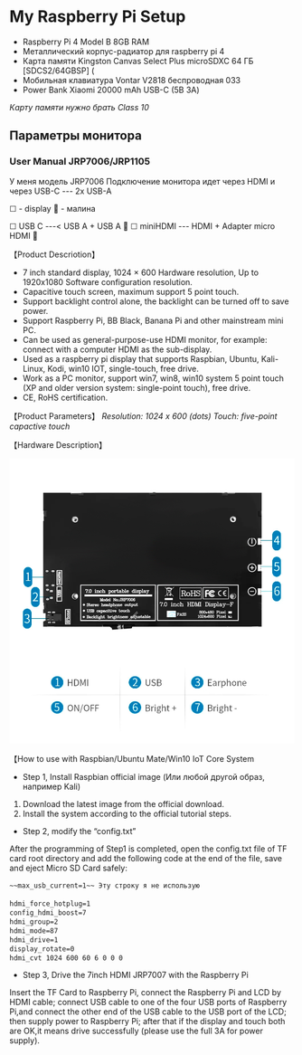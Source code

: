 # My Raspberry Pi Setup

- Raspberry Pi 4 Model B 8GB RAM
- Металлический корпус-радиатор для raspberry pi 4
- Карта памяти Kingston Canvas Select Plus microSDXC 64 ГБ [SDCS2/64GBSP] (
- Мобильная клавиатура Vontar V2818 беспроводная 033
- Power Bank Xiaomi 20000 mAh USB-C (5В 3А)

_Карту памяти нужно брать Class 10_

## Параметры монитора

### User Manual JRP7006/JRP1105

У меня модель JRP7006
Подключение монитора идет через HDMI и через USB-C --- 2x USB-A

☐ - display 
🍓 - малина

☐  USB C ---< USB A + USB A  🍓 
☐  miniHDMI --- HDMI + Adapter micro HDMI  🍓 

【Product Descriotion】
- 7 inch standard display, 1024 × 600 Hardware resolution, Up to 1920x1080 Software configuration resolution.
- Capacitive touch screen, maximum support 5 point touch.
- Support backlight control alone, the backlight can be turned off to save power.
- Support Raspberry Pi, BB Black, Banana Pi and other mainstream mini PC.
- Can be used as general-purpose-use HDMI monitor, for example: connect with a computer HDMI as the sub-display.
- Used as a raspberry pi display that supports Raspbian, Ubuntu, Kali-Linux, Kodi, win10 IOT, single-touch, free drive.
- Work as a PC monitor, support win7, win8, win10 system 5 point touch (XP and older version system: single-point touch), free drive.
- CE, RoHS certification.

【Product Parameters】
_Resolution: 1024 x 600 (dots)_
_Touch: five-point capactive touch_

【Hardware Description】

![JRP7006](https://github.com/frenkel2901/MyRaspberrySetup/blob/main/display.jpg?raw=true)

【How to use with Raspbian/Ubuntu Mate/Win10 IoT Core System

- Step 1, Install Raspbian official image (Или любой другой образ, например Kali)

1) Download the latest image from the official download.
2) Install the system according to the official tutorial steps.

- Step 2, modify the “config.txt”

After the programming of Step1 is completed, open the config.txt file of TF card root directory and add the following code at the end of the file, save and eject Micro SD Card safely:

```
~~max_usb_current=1~~ Эту строку я не использую

hdmi_force_hotplug=1
config_hdmi_boost=7
hdmi_group=2
hdmi_mode=87
hdmi_drive=1
display_rotate=0
hdmi_cvt 1024 600 60 6 0 0 0
```

- Step 3, Drive the 7inch HDMI JRP7007 with the Raspberry Pi

Insert the TF Card to Raspberry Pi, connect the Raspberry Pi and LCD by HDMI cable;
connect USB cable to one of the four USB ports of Raspberry Pi,and connect the other end of the USB cable to the USB port of the LCD;
then supply power to Raspberry Pi; after that if the display and touch both are OK,it means drive successfully (please use the full 3A for power supply).

